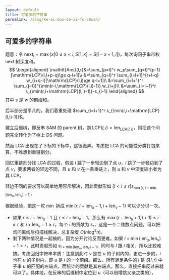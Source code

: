 ```yaml
---
layout: default
title: 可爱多的字符串
permalink: /blog/ke-ai-duo-de-zi-fu-chuan/
---
```


## 可爱多的字符串

题意：令 $\mathrm{next}_i=\max\{x|0\le x<i,S[1,x]=S[i-x+1,i]\}$，每次询问子串带权 $\mathrm{next}$ 树深度和。
$$
\begin{aligned}
\mathtt{Ans}(l,r)&=\sum_{p=l}^r w_p\sum_{q=l}^{p-1} [\mathrm{LCP}(l,l+p-q)\ge q-l+1]\\
&=\sum_{q=l}^r \sum_{i=l+1}^{r+l-q} w_{i+q-l}[\mathrm{LCP}(l,i)\ge q-l+1]\\
&=\sum_{i=l+1}^r \sum_{j=0}^{\min(r-i,\mathrm{LCP}(l,i)-1)} w_{i+j}\\
&=\sum_{i=l+1}^r s_{\min(r,i+\mathrm{LCP}(l,i)-1)}-s_{i-1}
\end{aligned}
$$
其中 $s$ 是 $w$ 的前缀和。

后半部分是平凡的，我们着重处理 $\sum_{i=l+1}^r s_{\min(r,i+\mathrm{LCP}(l,i)-1)}$。

建立后缀树，即反串 SAM 的 parent 树，则 $\mathrm{LCP}(l,i)=\mathrm{len}_{\mathrm{LCA}(l,i)}$，则把这个问题完全转化为了树上 DS 问题。

然而 LCA 出现在了下标的下标中，这很诡异。考虑把 LCA 的可能性分类打包来算，不难想到重链剖分。

回忆重链剖分找 LCA 的过程，假设 $l$ 跳了一步轻边到了点 $u$，$i$ 跳了一步轻边到了点 $v$，要求两者的轻边不同，且 $u$ 和 $v$ 在一条重链上，则 $u$ 和 $v$ 中深度较小者为其 LCA。

轻边不同的要求可以简单地用容斥解决，因此贡献形如 $[l<i\le r]s_{\min(r,i+\min(\mathrm{len}_u,\mathrm{len}_v)-1)}$。

根据经验，把这一坨 $\min$ 拆成 $\min(r,i+\mathrm{len}_{u}-1,i+\mathrm{len}_v-1)$ 可以少分讨一次。

- 如果 $r\le i+\mathrm{len}_u-1$ 且 $r\le i+\mathrm{len}_v-1$，那么有 $\max(r-\mathrm{len}_u+1,l+1)\le i\le r$ 和 $i+\mathrm{len}_v-1\ge r$，每个 $i$ 的贡献为 $s_r$，这是一个二维数点问题，可以把询问离线后扫描线解决，总复杂度 $O(n\log^2 n)$。
- 剩下两种情况是一起搞的，因为分开讨论反而更难。如果 $i+\min(\mathrm{len}_u,\mathrm{len}_v)-1<r$，此时贡献形如 $s_{i+\min(\mathrm{len}_u,\mathrm{len}_v)-1}$，同时与 $l$ 跟 $i$ 相关，所以比较难搞。考虑回归字符串本质：注意到此时 $v$ 是在 $u$ 的子树内的，更进一步的，$i$ 也在 $u$ 的子树内，即 $u$ 是 $i$ 的一个前缀。那么，所有满足条件的 $i$ 是 $S[l,r)$ 中子串 $u$ 的匹配的左端点，而统计的贡献是其右端点。那么，直接把串反过来就可以了。具体地，在反串的后缀树中定位到 $u$（可以倍增跳父亲之类的），